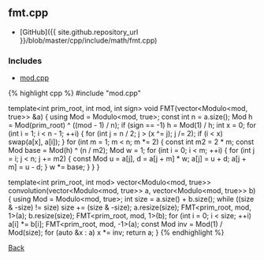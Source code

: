 ## fmt.cpp

- [GitHub]({{ site.github.repository_url }}/blob/master/cpp/include/math/fmt.cpp)

### Includes

- [mod.cpp](mod)

{% highlight cpp %}
#include "mod.cpp"

template<int prim_root, int mod, int sign>
void FMT(vector<Modulo<mod, true>> &a) {
  using Mod = Modulo<mod, true>;
  const int n = a.size();
  Mod h = Mod(prim_root) ^ ((mod - 1) / n);
  if (sign == -1) h = Mod(1) / h;
  int x = 0;
  for (int i = 1; i < n - 1; ++i) {
    for (int j = n / 2; j > (x ^= j); j /= 2);
    if (i < x) swap(a[x], a[i]);
  }
  for (int m = 1; m < n; m *= 2) {
    const int m2 = 2 * m;
    const Mod base = Mod(h) ^ (n / m2);
    Mod w = 1;
    for (int i = 0; i < m; ++i) {
      for (int j = i; j < n; j += m2) {
        const Mod u = a[j], d = a[j + m] * w;
        a[j] = u + d;
        a[j + m] = u - d;
      }
      w *= base;
    }
  }
}

template<int prim_root, int mod>
vector<Modulo<mod, true>> convolution(vector<Modulo<mod, true>> a,
                                      vector<Modulo<mod, true>> b) {
  using Mod = Modulo<mod, true>;
  int size = a.size() + b.size();
  while ((size & -size) != size) size += (size & -size);
  a.resize(size); FMT<prim_root, mod, 1>(a);
  b.resize(size); FMT<prim_root, mod, 1>(b);
  for (int i = 0; i < size; ++i) a[i] *= b[i];
  FMT<prim_root, mod, -1>(a);
  const Mod inv = Mod(1) / Mod(size);
  for (auto &x : a) x *= inv;
  return a;
}
{% endhighlight %}

[Back](../..)
